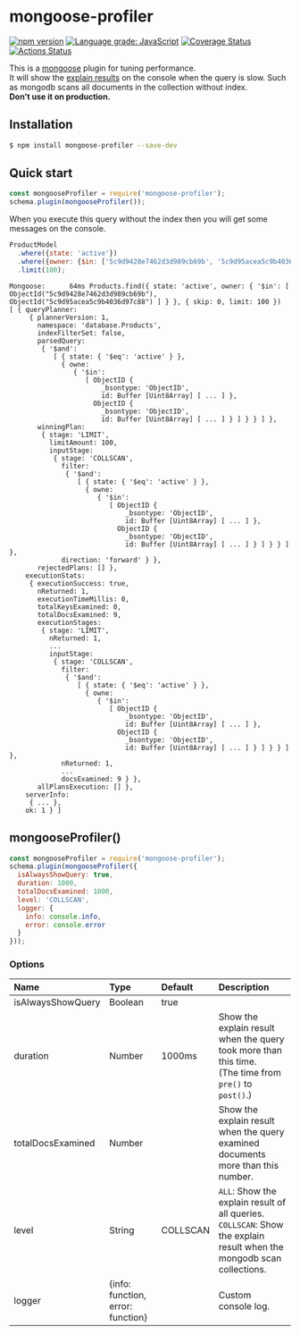 # mongoose-profiler
[![npm version](https://badge.fury.io/js/mongoose-profiler.svg)](https://www.npmjs.com/package/mongoose-profiler)
[![Language grade: JavaScript](https://img.shields.io/lgtm/grade/javascript/g/kelp404/mongoose-profiler.svg?logo=lgtm&logoWidth=18)](https://lgtm.com/projects/g/kelp404/mongoose-profiler/context:javascript)
[![Coverage Status](https://coveralls.io/repos/github/kelp404/mongoose-profiler/badge.svg?branch=master&a)](https://coveralls.io/github/kelp404/mongoose-profiler?branch=master)
[![Actions Status](https://github.com/kelp404/mongoose-profiler/workflows/build/badge.svg)](https://github.com/kelp404/mongoose-profiler/actions)

This is a [mongoose](https://mongoosejs.com) plugin for tuning performance.  
It will show the [explain results](https://docs.mongodb.com/manual/reference/explain-results/) on the console when the query is slow. Such as mongodb scans all documents in the collection without index.  
**Don't use it on production.**

## Installation
```bash
$ npm install mongoose-profiler --save-dev
```

## Quick start
```js
const mongooseProfiler = require('mongoose-profiler');
schema.plugin(mongooseProfiler());
```

When you execute this query without the index then you will get some messages on the console.
```js
ProductModel
  .where({state: 'active'})
  .where({owner: {$in: ['5c9d9428e7462d3d989cb69b', '5c9d95acea5c9b4036d97c88']}})
  .limit(100);
```
```base
Mongoose:      64ms Products.find({ state: 'active', owner: { '$in': [ ObjectId("5c9d9428e7462d3d989cb69b"), ObjectId("5c9d95acea5c9b4036d97c88") ] } }, { skip: 0, limit: 100 })
[ { queryPlanner:
     { plannerVersion: 1,
       namespace: 'database.Products',
       indexFilterSet: false,
       parsedQuery:
        { '$and':
           [ { state: { '$eq': 'active' } },
             { owne:
                { '$in':
                   [ ObjectID {
                       _bsontype: 'ObjectID',
                       id: Buffer [Uint8Array] [ ... ] },
                     ObjectID {
                       _bsontype: 'ObjectID',
                       id: Buffer [Uint8Array] [ ... ] } ] } } ] },
       winningPlan:
        { stage: 'LIMIT',
          limitAmount: 100,
          inputStage:
           { stage: 'COLLSCAN',
             filter:
              { '$and':
                 [ { state: { '$eq': 'active' } },
                   { owne:
                      { '$in':
                         [ ObjectID {
                             _bsontype: 'ObjectID',
                             id: Buffer [Uint8Array] [ ... ] },
                           ObjectID {
                             _bsontype: 'ObjectID',
                             id: Buffer [Uint8Array] [ ... ] } ] } } ] },
             direction: 'forward' } },
       rejectedPlans: [] },
    executionStats:
     { executionSuccess: true,
       nReturned: 1,
       executionTimeMillis: 0,
       totalKeysExamined: 0,
       totalDocsExamined: 9,
       executionStages:
        { stage: 'LIMIT',
          nReturned: 1,
          ...
          inputStage:
           { stage: 'COLLSCAN',
             filter:
              { '$and':
                 [ { state: { '$eq': 'active' } },
                   { owne:
                      { '$in':
                         [ ObjectID {
                             _bsontype: 'ObjectID',
                             id: Buffer [Uint8Array] [ ... ] },
                           ObjectID {
                             _bsontype: 'ObjectID',
                             id: Buffer [Uint8Array] [ ... ] } ] } } ] },
             nReturned: 1,
             ...
             docsExamined: 9 } },
       allPlansExecution: [] },
    serverInfo:
     { ... },
    ok: 1 } ]
```

## mongooseProfiler()
```js
const mongooseProfiler = require('mongoose-profiler');
schema.plugin(mongooseProfiler({
  isAlwaysShowQuery: true,
  duration: 1000,
  totalDocsExamined: 1000,
  level: 'COLLSCAN',
  logger: {
    info: console.info,
    error: console.error
  }
}));
```
### Options
  Name                     |        Type      |   Default  |  Description
:------------------|:------------|:---------|:------------
 isAlwaysShowQuery | Boolean         |    true     |     
 duration     |  Number        |  1000ms  |  Show the explain result when the query took more than this time.<br/>(The time from `pre()` to `post()`.)
 totalDocsExamined |  Number        |               | Show the explain result when the query examined documents more than this number.
 level                     |  String           | COLLSCAN |`ALL`: Show the explain result of all queries.<br/>`COLLSCAN`: Show the explain result when the mongodb scan collections.
logger | {info: function, error: function} | | Custom console log.
